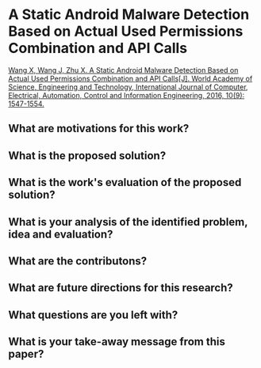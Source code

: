 # A Static Android Malware Detection Based on Actual Used Permissions Combination and API Calls
[Wang X, Wang J, Zhu X. A Static Android Malware Detection Based on Actual Used Permissions Combination and API Calls[J]. World Academy of Science, Engineering and Technology, International Journal of Computer, Electrical, Automation, Control and Information Engineering, 2016, 10(9): 1547-1554.](http://www.waset.org/publications/10005499)

## What are motivations for this work?
## What is the proposed solution?
## What is the work's evaluation of the proposed solution?
## What is your analysis of the identified problem, idea and evaluation?
## What are the contributons?
## What are future directions for this research?
## What questions are you left with?
## What is your take-away message from this paper?
